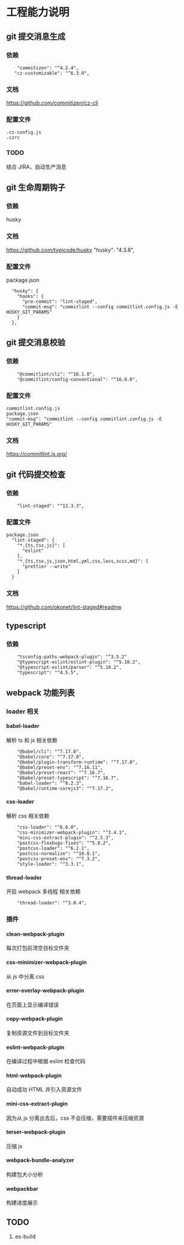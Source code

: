 # 工程能力说明

## git 提交消息生成

### 依赖

```
    "commitizen": "^4.2.4",
   "cz-customizable": "^6.3.0",
```

### 文档

https://github.com/commitizen/cz-cli

### 配置文件

```
.cz-config.js
.czrc
```

### TODO

结合 JIRA，自动生产消息

## git 生命周期钩子

### 依赖

husky

### 文档

https://github.com/typicode/husky
"husky": "4.3.8",

### 配置文件

package.json

```
  "husky": {
    "hooks": {
      "pre-commit": "lint-staged",
      "commit-msg": "commitlint --config commitlint.config.js -E HUSKY_GIT_PARAMS"
    }
  },

```

## git 提交消息校验

### 依赖

```
    "@commitlint/cli": "^16.1.0",
    "@commitlint/config-conventional": "^16.0.0",
```

### 配置文件

```
commitlint.config.js
package.json
"commit-msg": "commitlint --config commitlint.config.js -E HUSKY_GIT_PARAMS"

```

### 文档

https://commitlint.js.org/

## git 代码提交检查

### 依赖

```
    "lint-staged": "^12.3.3",
```

### 配置文件

```
package.json
  "lint-staged": {
    "*.{ts,tsx,js}": [
      "eslint"
    ],
    "*.{ts,tsx,js,json,html,yml,css,less,scss,md}": [
      "prettier --write"
    ]
  }

```

### 文档

https://github.com/okonet/lint-staged#readme

## typescript

### 依赖

```
    "tsconfig-paths-webpack-plugin": "^3.5.2"
    "@typescript-eslint/eslint-plugin": "^5.10.2",
    "@typescript-eslint/parser": "^5.10.2",
    "typescript": "^4.5.5",

```

## webpack 功能列表

### loader 相关

#### babel-loader

解析 ts 和 js
相关依赖

```
    "@babel/cli": "^7.17.0",
    "@babel/core": "^7.17.0",
    "@babel/plugin-transform-runtime": "^7.17.0",
    "@babel/preset-env": "^7.16.11",
    "@babel/preset-react": "^7.16.7",
    "@babel/preset-typescript": "^7.16.7",
    "babel-loader": "^8.2.3",
    "@babel/runtime-corejs3": "^7.17.2",
```

#### css-loader

解析 css
相关依赖

```
    "css-loader": "^6.6.0",
    "css-minimizer-webpack-plugin": "^3.4.1",
    "mini-css-extract-plugin": "^2.5.3",
    "postcss-flexbugs-fixes": "^5.0.2",
    "postcss-loader": "^6.2.1",
    "postcss-normalize": "^10.0.1",
    "postcss-preset-env": "^7.3.2",
    "style-loader": "^3.3.1",
```

#### thread-loader

开启 webpack
多线程
相关依赖

```
    "thread-loader": "^3.0.4",

```

### 插件

#### clean-webpack-plugin

每次打包前清空目标文件夹

#### css-minimizer-webpack-plugin

从 js 中分离 css

#### error-overlay-webpack-plugin

在页面上显示编译错误

#### copy-webpack-plugin

复制资源文件到目标文件夹

#### eslint-webpack-plugin

在编译过程中根据 eslint 检查代码

#### html-webpack-plugin

自动成功 HTML 并引入资源文件

#### mini-css-extract-plugin

因为从 js 分离出去后，css 不会压缩，需要插件来压缩资源

#### terser-webpack-plugin

压缩 js

#### webpack-bundle-analyzer

构建包大小分析

#### webpackbar

构建进度展示

## TODO

1. es-build
